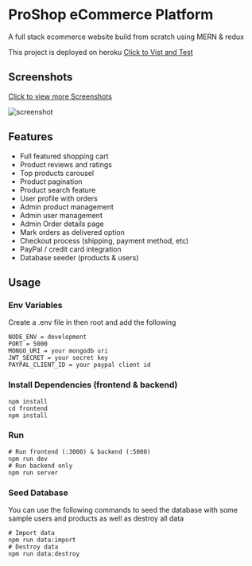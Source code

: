 # ProShop eCommerce Platform
A full stack ecommerce website build from scratch using MERN & redux

This project is deployed on heroku [Click to Vist and Test](https://proshop-mern-app-piyush.herokuapp.com/)

## Screenshots

[Click to view more Screenshots](https://github.com/piyush-21082001/ecommerce_mern/tree/master/uploads/screenshots)


![screenshot](https://github.com/piyush-21082001/ecommerce_mern/blob/master/uploads/screenshots/home.png)

## Features

- Full featured shopping cart
- Product reviews and ratings
- Top products carousel
- Product pagination
- Product search feature
- User profile with orders
- Admin product management
- Admin user management
- Admin Order details page
- Mark orders as delivered option
- Checkout process (shipping, payment method, etc)
- PayPal / credit card integration
- Database seeder (products & users)

## Usage

### Env Variables

Create a .env file in then root and add the following

```
NODE_ENV = development
PORT = 5000
MONGO_URI = your mongodb uri
JWT_SECRET = your secret key
PAYPAL_CLIENT_ID = your paypal client id
```

### Install Dependencies (frontend & backend)

```
npm install
cd frontend
npm install
```

### Run

```
# Run frontend (:3000) & backend (:5000)
npm run dev
# Run backend only
npm run server
```

### Seed Database

You can use the following commands to seed the database with some sample users and products as well as destroy all data

```
# Import data
npm run data:import
# Destroy data
npm run data:destroy
```
